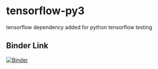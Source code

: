 # tensorflow-py3
tensorflow dependency added for python tensorflow testing

## Binder Link
[![Binder](https://mybinder.org/badge_logo.svg)](https://mybinder.org/v2/gh/mteam88/tensorflow-py3/HEAD)
